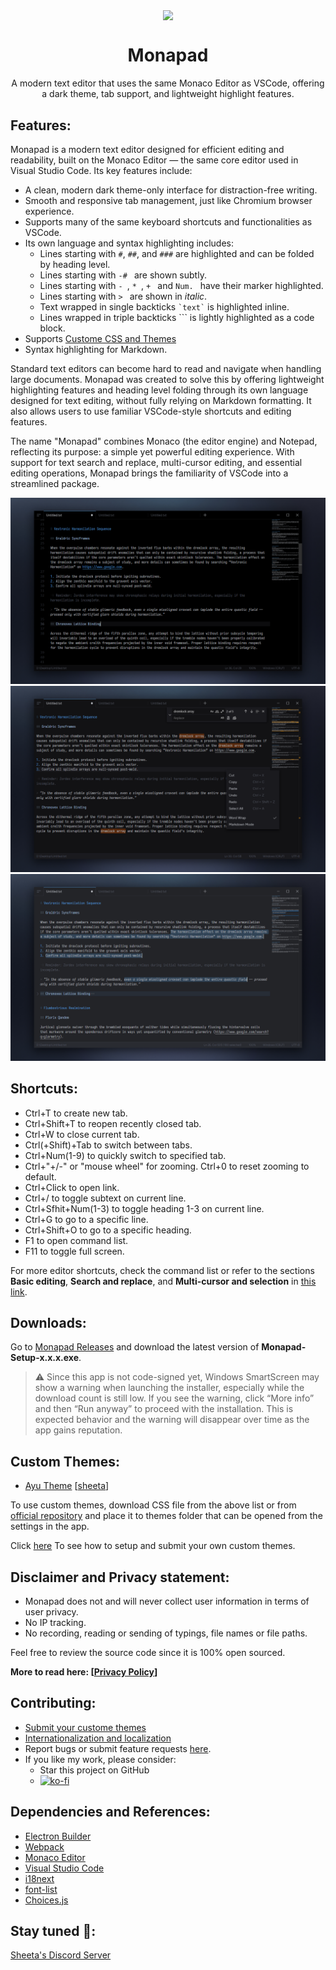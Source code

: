 <p align="center">
  <img width="128" align="center" src="icon/favicon.ico">
</p>
<h1 align="center">
  Monapad
</h1>
<p align="center">
  A modern text editor that uses the same Monaco Editor as VSCode, offering a dark theme, tab support, and lightweight highlight features.
</p>

## Features:

Monapad is a modern text editor designed for efficient editing and readability, built on the Monaco Editor — the same core editor used in Visual Studio Code. Its key features include:

- A clean, modern dark theme-only interface for distraction-free writing.
- Smooth and responsive tab management, just like Chromium browser experience.
- Supports many of the same keyboard shortcuts and functionalities as VSCode.
- Its own language and syntax highlighting includes:
  - Lines starting with `#`, `##`, and `###` are highlighted and can be folded by heading level.
  - Lines starting with `-# ` are shown subtly.
  - Lines starting with `- `, `* `, `+ ` and `Num. ` have their marker highlighted.
  - Lines starting with `> ` are shown in _italic_.
  - Text wrapped in single backticks `` `text` `` is highlighted inline.
  - Lines wrapped in triple backticks ``` is lightly highlighted as a code block.
- Supports [Custome CSS and Themes](https://github.com/sheetau/monapad/blob/main/CUSTOMTHEME.md)
- Syntax highlighting for Markdown.

Standard text editors can become hard to read and navigate when handling large documents. Monapad was created to solve this by offering lightweight highlighting features and heading level folding through its own language designed for text editing, without fully relying on Markdown formatting. It also allows users to use familiar VSCode-style shortcuts and editing features.

The name "Monapad" combines Monaco (the editor engine) and Notepad, reflecting its purpose: a simple yet powerful editing experience. With support for text search and replace, multi-cursor editing, and essential editing operations, Monapad brings the familiarity of VSCode into a streamlined package.

![Screenshot Onyx](screenshots/monapad_ss_onyx.png?raw=true "Onyx")
![Screenshot Dark](screenshots/monapad_ss_dark.png?raw=true "Dark")
![Screenshot Ash](screenshots/monapad_ss_ash.png?raw=true "Ash")

## Shortcuts:

- Ctrl+T to create new tab.
- Ctrl+Shift+T to reopen recently closed tab.
- Ctrl+W to close current tab.
- Ctrl(+Shift)+Tab to switch between tabs.
- Ctrl+Num(1-9) to quickly switch to specified tab.
- Ctrl+"+/-" or "mouse wheel" for zooming. Ctrl+0 to reset zooming to default.
- Ctrl+Click to open link.
- Ctrl+/ to toggle subtext on current line.
- Ctrl+Sfhit+Num(1-3) to toggle heading 1-3 on current line.
- Ctrl+G to go to a specific line.
- Ctrl+Shift+O to go to a specific heading.
- F1 to open command list.
- F11 to toggle full screen.

For more editor shortcuts, check the command list or refer to the sections **Basic editing**, **Search and replace**, and **Multi-cursor and selection** in [this link](https://code.visualstudio.com/shortcuts/keyboard-shortcuts-windows.pdf).

## Downloads:

Go to [Monapad Releases](https://github.com/sheetau/monapad/releases) and download the latest version of **Monapad-Setup-x.x.x.exe**.

> ⚠️ Since this app is not code-signed yet, Windows SmartScreen may show a warning when launching the installer, especially while the download count is still low.
> If you see the warning, click “More info” and then “Run anyway” to proceed with the installation.
> This is expected behavior and the warning will disappear over time as the app gains reputation.

## Custom Themes:

- [Ayu Theme](https://github.com/sheetau/monapad/tree/main/customthemes/ayu/README.md) [[sheeta](https://github.com/sheetau)]

To use custom themes, download CSS file from the above list or from [official repository](https://github.com/sheetau/monapad/tree/main/customthemes) and place it to themes folder that can be opened from the settings in the app.

Click [here](https://github.com/sheetau/monapad/blob/main/CUSTOMTHEME.md) To see how to setup and submit your own custom themes.

## Disclaimer and Privacy statement:

- Monapad does not and will never collect user information in terms of user privacy.
- No IP tracking.
- No recording, reading or sending of typings, file names or file paths.

Feel free to review the source code since it is 100% open sourced.

**More to read here: [[Privacy Policy](https://github.com/sheetau/monapad/blob/main/PRIVACY.md)]**

## Contributing:

- [Submit your custome themes](https://github.com/sheetau/monapad/blob/main/CUSTOMTHEME.md)
- [Internationalization and localization](https://github.com/sheetau/monapad/blob/main/LANGUAGE.md)
- Report bugs or submit feature requests [here](https://github.com/sheetau/monapad/issues).
- If you like my work, please consider:
  - Star this project on GitHub
  - [![ko-fi](https://www.ko-fi.com/img/githubbutton_sm.svg)](https://ko-fi.com/sheeta)

## Dependencies and References:

- [Electron Builder](https://github.com/electron-userland/electron-builder)
- [Webpack](https://github.com/webpack/webpack)
- [Monaco Editor](https://github.com/microsoft/monaco-editor)
- [Visual Studio Code](https://github.com/microsoft/vscode)
- [i18next](https://github.com/i18next/i18next)
- [font-list](https://github.com/oldj/node-font-list)
- [Choices.js](https://github.com/Choices-js/Choices)

## Stay tuned 📢:

[Sheeta's Discord Server](https://discord.gg/2dXs5HwXuW)
